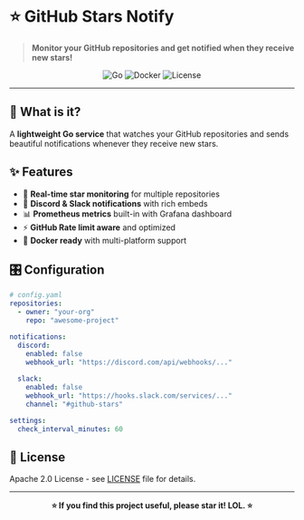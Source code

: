 # ⭐ GitHub Stars Notify

> **Monitor your GitHub repositories and get notified when they receive new stars!**

<div align="center">

![Go](https://img.shields.io/badge/Go-1.24+-00ADD8?style=for-the-badge&logo=go&logoColor=white)
![Docker](https://img.shields.io/badge/Docker-Ready-2496ED?style=for-the-badge&logo=docker&logoColor=white)
![License](https://img.shields.io/badge/Apache-2.0-green?style=for-the-badge)

</div>

---

## 🚀 What is it?

A **lightweight Go service** that watches your GitHub repositories and sends beautiful notifications whenever they receive new stars.

## ✨ Features

- 🌟 **Real-time star monitoring** for multiple repositories
- 🔔 **Discord & Slack notifications** with rich embeds
- 📊 **Prometheus metrics** built-in with Grafana dashboard
- ⚡ **GitHub Rate limit aware** and optimized
- 🐳 **Docker ready** with multi-platform support

## 🎛️ Configuration

```yaml
# config.yaml
repositories:
  - owner: "your-org"
    repo: "awesome-project"

notifications:
  discord:
    enabled: false
    webhook_url: "https://discord.com/api/webhooks/..."
  
  slack:
    enabled: false
    webhook_url: "https://hooks.slack.com/services/..."
    channel: "#github-stars"

settings:
  check_interval_minutes: 60
```

## 📄 License

Apache 2.0 License - see [LICENSE](LICENSE) file for details.

---

<div align="center">

**⭐ If you find this project useful, please star it! LOL. ⭐**

</div> 